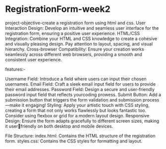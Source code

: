 # RegistrationForm-week2
project-objective-create a registration form using html and css.
User Interaction Design: Develop an intuitive and seamless user interface for the registration
form, ensuring a positive user experience.
HTML/CSS Integration: Combine your HTML and CSS knowledge to create a cohesive and
visually pleasing design. Pay attention to layout, spacing, and visual hierarchy.
Cross-browser Compatibility: Ensure your creation works seamlessly across different web
browsers, providing a smooth and consistent user experience.

features:-

Username Field: Introduce a field where users can input their chosen usernames.
Email Field: Craft a sleek email input field for users to provide their email addresses.
Password Field: Design a secure and user-friendly password input field that reflects yourcoding prowess.
Submit Button: Add a submission button that triggers the form validation and submission
process—make it engaging!
Styling: Apply your artistic touch with CSS styling, creating a form that not only works
flawlessly but looks fantastic too. Consider using flexbox or grid for a modern layout design.
Responsive Design: Ensure the form adapts gracefully to different screen sizes, making it userfriendly on both desktop and mobile devices.

 File Structure:
index.html: Contains the HTML structure of the registration form.
styles.css: Contains the CSS styles for formatting and layout.
